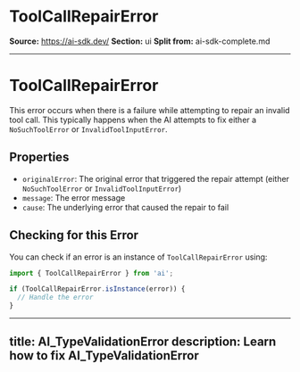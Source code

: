 # ToolCallRepairError

**Source:** https://ai-sdk.dev/
**Section:** ui
**Split from:** ai-sdk-complete.md

---

# ToolCallRepairError

This error occurs when there is a failure while attempting to repair an invalid tool call.
This typically happens when the AI attempts to fix either
a `NoSuchToolError` or `InvalidToolInputError`.

## Properties

- `originalError`: The original error that triggered the repair attempt (either `NoSuchToolError` or `InvalidToolInputError`)
- `message`: The error message
- `cause`: The underlying error that caused the repair to fail

## Checking for this Error

You can check if an error is an instance of `ToolCallRepairError` using:

```typescript
import { ToolCallRepairError } from 'ai';

if (ToolCallRepairError.isInstance(error)) {
  // Handle the error
}
```

---
title: AI_TypeValidationError
description: Learn how to fix AI_TypeValidationError
---
